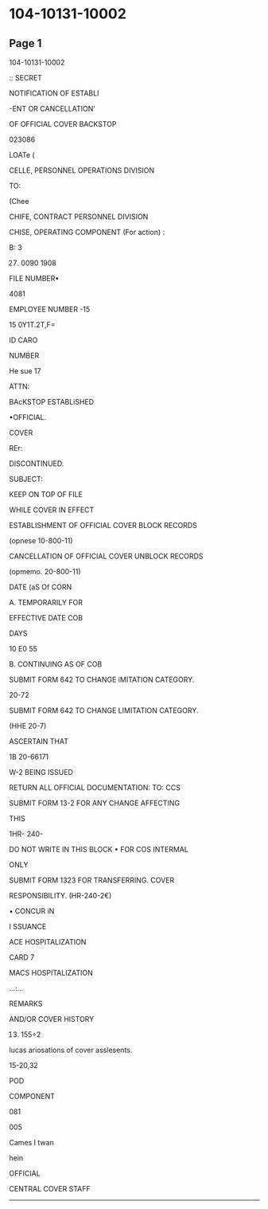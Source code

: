 # 104-10131-10002

## Page 1

104-10131-10002

:: SECRET

NOTIFICATION OF ESTABLI

-ENT OR CANCELLATION'

OF OFFICIAL COVER BACKSTOP

023086

LOATe (

CELLE, PERSONNEL OPERATIONS DIVISION

TO:

(Chee

CHIFE, CONTRACT PERSONNEL DIVISION

CHISE, OPERATING COMPONENT (For action) :

B: 3

27. 0090 1908

FILE NUMBER•

4081

EMPLOYEE NUMBER -15

15 0Y1T.2T,F=

ID CARO

NUMBER

He sue 17

ATTN:

BAcKSTOP ESTABLiSHED

•OFFICIAL.

COVER

REr:

DISCONTINUED.

SUBJECT:

KEEP ON TOP OF FILE

WHILE COVER IN EFFECT

ESTABLISHMENT OF OFFICIAL COVER BLOCK RECORDS

(opnese 10-800-11)

CANCELLATION OF OFFICIAL COVER UNBLOCK RECORDS

(opmemo. 20-800-11)

DATE (aS Of CORN

A. TEMPORARILY FOR

EFFECTIVE DATE COB

DAYS

10 E0 55

B. CONTINUING AS OF COB

SUBMIT FORM 642 TO CHANGE iMITATION CATEGORY.

20-72

SUBMIT FORM 642 TO CHANGE LIMITATION CATEGORY.

(HHE 20-7)

ASCERTAIN THAT

1B 20-66171

W-2 BEING ISSUED

RETURN ALL OFFICIAL DOCUMENTATION: TO: CCS

SUBMIT FORM 13-2 FOR ANY CHANGE AFFECTING

THIS

1HR- 240-

DO NOT WRITE IN THIS BLOCK • FOR COS INTERMAL

ONLY

SUBMIT FORM 1323 FOR TRANSFERRING. COVER

RESPONSIBILITY. (HR-240-2€)

• CONCUR iN

I SSUANCE

ACE HOSPITALIZATION

CARD 7

MACS HOSPITALIZATION

...:...

REMARKS

AND/OR COVER HISTORY

13. 155÷2

lucas ariosations of cover asslesents.

15-20,32

POD

COMPONENT

081

005

Cames I twan

hein

OFFICIAL

CENTRAL COVER STAFF

---

